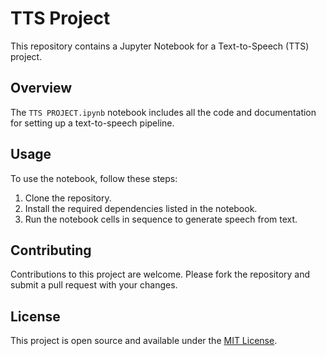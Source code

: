
# TTS Project

This repository contains a Jupyter Notebook for a Text-to-Speech (TTS) project.

## Overview

The `TTS PROJECT.ipynb` notebook includes all the code and documentation for setting up a text-to-speech pipeline.

## Usage

To use the notebook, follow these steps:

1. Clone the repository.
2. Install the required dependencies listed in the notebook.
3. Run the notebook cells in sequence to generate speech from text.

## Contributing

Contributions to this project are welcome. Please fork the repository and submit a pull request with your changes.

## License

This project is open source and available under the [MIT License](LICENSE).

